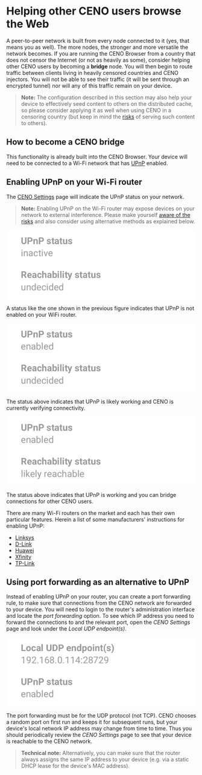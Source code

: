 # Helping other CENO users browse the Web

A peer-to-peer network is built from every node connected to it (yes, that means you as well).  The more nodes, the stronger and more versatile the network becomes.  If you are running the CENO Browser from a country that does not censor the Internet (or not as heavily as some), consider helping other CENO users by becoming a **bridge** node.  You will then begin to route traffic between clients living in heavily censored countries and CENO injectors.  You will not be able to see their traffic (it will be sent through an encrypted tunnel) nor will any of this traffic remain on your device.

> **Note:** The configuration described in this section may also help your device to effectively seed content to others on the distributed cache, so please consider applying it as well when using CENO in a censoring country (but keep in mind the [risks](../concepts/risks.md) of serving such content to others).

## How to become a CENO bridge

This functionality is already built into the CENO Browser.  Your device will need to be connected to a Wi-Fi network that has [UPnP][] enabled.

[UPnP]: https://en.wikipedia.org/wiki/Universal_Plug_and_Play

## Enabling UPnP on your Wi-Fi router

The [CENO Settings](settings.md) page will indicate the UPnP status on your network.

> **Note:** Enabling UPnP on the Wi-Fi router may expose devices on your network to external interference.  Please make yourself [aware of the risks][upnp-risks] and also consider using alternative methods as explained below.

[upnp-risks]: https://www.howtogeek.com/122487/htg-explains-is-upnp-a-security-risk

![Figure: UPnP not enabled](images/upnp-no.png)

A status like the one shown in the previous figure indicates that UPnP is not enabled on your WiFi router.

![Figure: UPnP likely enabled](images/upnp-maybe.png)

The status above indicates that UPnP is likely working and CENO is currently verifying connectivity.

![Figure: UPnP enabled](images/upnp-yes.png)

The status above indicates that UPnP is working and you can bridge connections for other CENO users.

There are many Wi-Fi routers on the market and each has their own particular features.  Herein a list of some manufacturers' instructions for enabling UPnP:

  * [Linksys](https://www.linksys.com/us/support-article?articleNum=138290)
  * [D-Link](https://eu.dlink.com/uk/en/support/faq/routers/wired-routers/di-series/how-do-i-enable-upnp-on-my-router)
  * [Huawei](https://consumer.huawei.com/ph/support/content/en-us00275342/)
  * [Xfinity](https://www.xfinity.com/support/articles/configure-device-discovery-for-wifi)
  * [TP-Link](https://community.tp-link.com/us/home/kb/detail/348)

## Using port forwarding as an alternative to UPnP

Instead of enabling UPnP on your router, you can create a port forwarding rule, to make sure that connections from the CENO network are forwarded to your device.  You will need to login to the router's administration interface and locate the *port forwarding* option.  To see which IP address you need to forward the connections to and the relevant port, open the *CENO Settings* page and look under the *Local UDP endpoint(s)*.

![Figure: Local UDP endpoints](images/udp-port.png)

The port forwarding must be for the UDP protocol (not TCP).  CENO chooses a random port on first run and keeps it for subsequent runs, but your device's local network IP address may change from time to time.  Thus you should periodically review the *CENO Settings* page to see that your device is reachable to the CENO network.

> **Technical note:** Alternatively, you can make sure that the router always assigns the same IP address to your device (e.g. via a static DHCP lease for the device's MAC address).
